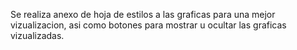 Se realiza anexo de hoja de estilos a las graficas para una mejor vizualizacion, asi como botones para mostrar u ocultar las graficas vizualizadas.
